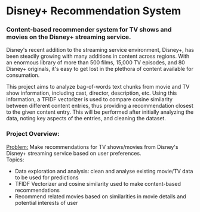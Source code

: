 # Disney+ Recommendation System
### Content-based recommender system for TV shows and movies on the Disney+ streaming service. 

Disney's recent addition to the streaming service environment, Disney+, has been steadily growing with many additions in content across regions. With an enormous library of more than 500 films, 15,000 TV episodes, and 80 Disney+ originals, it's easy to get lost in the plethora of content available for consumation. 

This project aims to analyze bag-of-words text chunks from movie and TV show information, including cast, director, description, etc. Using this information, a TFIDF vectorizer is used to compare cosine similarity between different content entries, thus providing a recommendation closest to the given content entry. This will be performed after initially analyzing the data, noting key aspects of the entries, and cleaning the dataset.

### Project Overview:
<u>Problem:</u> Make recommendations for TV shows/movies from Disney's Disney+ streaming service based on user preferences.
<br>Topics:
* Data exploration and analysis: clean and analyse existing movie/TV data to be used for predictions
* TFIDF Vectorizer and cosine similarity used to make content-based recommendations
* Recommend related movies based on similarities in movie details and potential interests of user
